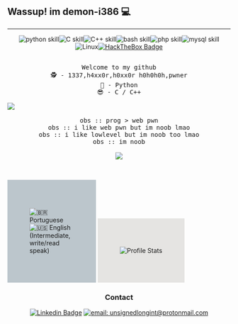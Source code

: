 ## Wassup! im demon-i386 :computer:
------------

<div align="center">
    
![python skill](https://img.shields.io/badge/Python-14354C?style=for-the-badge&logo=python&logoColor=white)![C skill](https://img.shields.io/badge/C-00599C?style=for-the-badge&logo=c&logoColor=white)![C++ skill](https://img.shields.io/badge/C%2B%2B-00599C?style=for-the-badge&logo=c%2B%2B&logoColor=white)![bash skill](https://img.shields.io/badge/Shell_Script-121011?style=for-the-badge&logo=gnu-bash&logoColor=white)![php skill](https://img.shields.io/badge/PHP-121011?style=for-the-badge&logo=php&logoColor=white&color=blue)![mysql skill](https://img.shields.io/badge/MYSQL-121011?style=for-the-badge&logo=mysql&logoColor=white&color=red)![Linux](https://img.shields.io/badge/Linux-FCC624?&style=for-the-badge&logo=linux&logoColor=000)[![HackTheBox Badge](https://img.shields.io/badge/-eclipsezero-9fef00?style=for-the-badge&logo=Hack-The-Box&logoColor=white&link=https://app.hackthebox.eu/profile/412490)](https://app.hackthebox.eu/profile/412490)

</div>



<pre align="center">

Welcome to my github
🕵 - 1337,h4xx0r,h0xx0r h0h0h0h,pwner
🐍 - Python
😎 - C / C++

<img src="https://media.giphy.com/media/bi6RQ5x3tqoSI/giphy.gif" align="left">

obs :: prog > web pwn
obs :: i like web pwn but im noob lmao
obs :: i like lowlevel but im noob too lmao
obs :: im noob

<img src="https://github-readme-stats.vercel.app/api/top-langs/?username=demon-i386&hide_border=true&show_icons=true&title_color=ddd&icon_color=ddd&text_color=fff&bg_color=222&langs_count=15" align="center">


</pre>

<div style="padding: 50px; background-color: #BCC6CC; width: 100px; display: inline-block;">
  
![:brazil: Portuguese ](https://img.shields.io/badge/Portugu%C3%AAs-4CAF72?&label=Materno&labelColor=222&style=for-the-badge&logo=pt-br&logoColor=000) ![:us: English (Intermediate, write/read speak)](https://img.shields.io/badge/English-4C51AF?&label=Intermediate%2C%20read/write&labelColor=222&style=for-the-badge&logo=pt-br&logoColor=000)

</div>


<div style="padding: 50px; background-color: #E5E4E2; display: inline-block;">  
    
![Profile Stats](https://github-readme-stats.vercel.app/api?username=demon-i386&hide_border=true&show_icons=true&title_color=ddd&icon_color=ddd&text_color=fff&bg_color=222)

</div>


<div align="center">
    <h3>Contact</h3>
    
[![Linkedin Badge](https://img.shields.io/badge/-Pedro%20S-0077b5?style=for-the-badge&logo=Linkedin&logoColor=white&link=https://www.linkedin.com/in/pedro-s-844014206/)](https://www.linkedin.com/in/pedro-s-844014206/) [![email: unsignedlongint@protonmail.com](https://img.shields.io/badge/email-8B89CC?&style=for-the-badge&logo=protonmail&logoColor=FFF)](mailto:unsignedlongint@protonmail.com)

</div>

